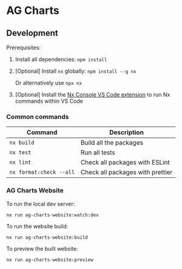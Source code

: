 # AG Charts

## Development

Prerequisites:

1. Install all dependencies: `npm install`
2. [Optional] Install `nx` globally: `npm install --g nx`

    Or alternatively use `npx nx`

3. [Optional] Install the [Nx Console VS Code extension](https://marketplace.visualstudio.com/items?itemName=nrwl.angular-console) to run Nx commands within VS Code

### Common commands

| Command                 | Description                      |
| ----------------------- | -------------------------------- |
| `nx build`              | Build all the packages           |
| `nx test`               | Run all tests                    |
| `nx lint`               | Check all packages with ESLint   |
| `nx format:check --all` | Check all packages with prettier |

### AG Charts Website

To run the local dev server:

```
nx run ag-charts-website:watch:dev
```

To run the website build:

```
nx run ag-charts-website:build
```

To preview the built website:

```
nx run ag-charts-website:preview
```
